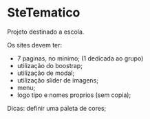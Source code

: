 # SteTematico
Projeto destinado a escola.

Os sites devem ter:
- 7 paginas, no minimo; (1 dedicada ao grupo)
- utilização do boostrap;
- utilização de modal;
- utilização slider de imagens;
- menu;
- logo tipo e nomes proprios (sem copia);

Dicas: definir uma paleta de cores;
